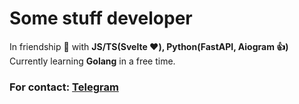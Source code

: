 # Some stuff developer

In friendship 🤝 with **JS/TS(Svelte ❤️), Python(FastAPI, Aiogram 👍)**  
Currently learning **Golang** in a free time.

### For contact: [Telegram](https://t.me/wkiskas)
